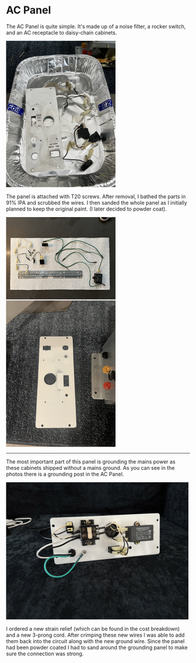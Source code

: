 # AC Panel

The AC Panel is quite simple. It's made up of a noise filter, a rocker switch, and an AC receptacle to daisy-chain cabinets. 

<img src="../images/acpanel/panel.jpeg" width="300">

The panel is attached with T20 screws. After removal, I bathed the parts in 91% IPA and scrubbed the wires. I then sanded the whole panel as I initially planned to keep the original paint. (I later decided to powder coat).

<img src="../images/acpanel/bits.jpeg" width="300">
<img src="../images/acpanel/sanded.jpeg" width="300">

---

The most important part of this panel is grounding the mains power as these cabinets shipped without a mains ground. As you can see in the photos there is a grounding post in the AC Panel. 

<img src="../images/acpanel/panelindone.jpeg" width="500">

I ordered a new strain relief (which can be found in the cost breakdown) and a new 3-prong cord. After crimping these new wires I was able to add them back into the circuit along with the new ground wire. Since the panel had been powder coated I had to sand around the grounding panel to make sure the connection was strong.
